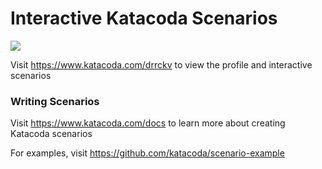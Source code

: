 # Interactive Katacoda Scenarios

[![](http://shields.katacoda.com/katacoda/drrckv/count.svg)](https://www.katacoda.com/drrckv "Get your profile on Katacoda.com")

Visit https://www.katacoda.com/drrckv to view the profile and interactive scenarios

### Writing Scenarios
Visit https://www.katacoda.com/docs to learn more about creating Katacoda scenarios

For examples, visit https://github.com/katacoda/scenario-example
